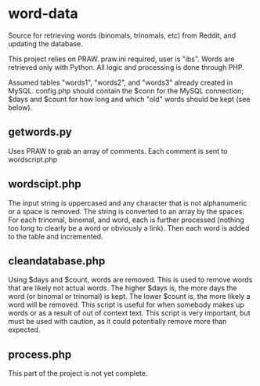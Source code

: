 # word-data
Source for retrieving words (binomals, trinomals, etc) from Reddit, and updating the database.

This project relies on PRAW. praw.ini required, user is "ibs".
Words are retrieved only with Python. All logic and processing is done through PHP.

Assumed tables "words1", "words2", and "words3" already created in MySQL. 
config.php should contain the $conn for the MySQL connection; $days and $count for how long and which "old" words should be kept (see below).

## getwords.py
Uses PRAW to grab an array of comments. Each comment is sent to wordscript.php

## wordscipt.php
The input string is uppercased and any character that is not alphanumeric or a space is removed. The string is converted to an array by the spaces.
For each trinomal, binomal, and word, each is further processed (nothing too long to clearly be a word or obviously a link). Then each word is added to the table and incremented.

## cleandatabase.php
Using $days and $count, words are removed. This is used to remove words that are likely not actual words.
The higher $days is, the more days the word (or binomal or trinomal) is kept.
The lower $count is, the more likely a word will be removed.
This script is useful for when somebody makes up words or as a result of out of context text. This script is very important, but must be used with caution, as it could potentially remove more than expected.

## process.php
This part of the project is not yet complete.
